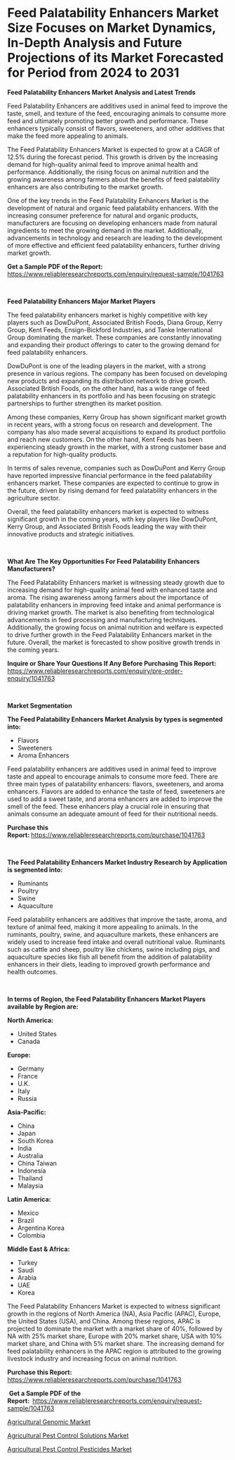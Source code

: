 <p><h1>Feed Palatability Enhancers Market Size Focuses on Market Dynamics, In-Depth Analysis and Future Projections of its Market Forecasted for Period from 2024 to 2031</h1></p><p><strong>Feed Palatability Enhancers Market Analysis and Latest Trends</strong></p>
<p><p>Feed Palatability Enhancers are additives used in animal feed to improve the taste, smell, and texture of the feed, encouraging animals to consume more feed and ultimately promoting better growth and performance. These enhancers typically consist of flavors, sweeteners, and other additives that make the feed more appealing to animals.</p><p>The Feed Palatability Enhancers Market is expected to grow at a CAGR of 12.5% during the forecast period. This growth is driven by the increasing demand for high-quality animal feed to improve animal health and performance. Additionally, the rising focus on animal nutrition and the growing awareness among farmers about the benefits of feed palatability enhancers are also contributing to the market growth.</p><p>One of the key trends in the Feed Palatability Enhancers Market is the development of natural and organic feed palatability enhancers. With the increasing consumer preference for natural and organic products, manufacturers are focusing on developing enhancers made from natural ingredients to meet the growing demand in the market. Additionally, advancements in technology and research are leading to the development of more effective and efficient feed palatability enhancers, further driving market growth.</p></p>
<p><strong>Get a Sample PDF of the Report:&nbsp;</strong> <a href="https://www.reliableresearchreports.com/enquiry/request-sample/1041763">https://www.reliableresearchreports.com/enquiry/request-sample/1041763</a></p>
<p>&nbsp;</p>
<p><strong>Feed Palatability Enhancers Major Market Players</strong></p>
<p><p>The feed palatability enhancers market is highly competitive with key players such as DowDuPont, Associated British Foods, Diana Group, Kerry Group, Kent Feeds, Ensign-Bickford Industries, and Tanke International Group dominating the market. These companies are constantly innovating and expanding their product offerings to cater to the growing demand for feed palatability enhancers.</p><p>DowDuPont is one of the leading players in the market, with a strong presence in various regions. The company has been focused on developing new products and expanding its distribution network to drive growth. Associated British Foods, on the other hand, has a wide range of feed palatability enhancers in its portfolio and has been focusing on strategic partnerships to further strengthen its market position.</p><p>Among these companies, Kerry Group has shown significant market growth in recent years, with a strong focus on research and development. The company has also made several acquisitions to expand its product portfolio and reach new customers. On the other hand, Kent Feeds has been experiencing steady growth in the market, with a strong customer base and a reputation for high-quality products.</p><p>In terms of sales revenue, companies such as DowDuPont and Kerry Group have reported impressive financial performance in the feed palatability enhancers market. These companies are expected to continue to grow in the future, driven by rising demand for feed palatability enhancers in the agriculture sector.</p><p>Overall, the feed palatability enhancers market is expected to witness significant growth in the coming years, with key players like DowDuPont, Kerry Group, and Associated British Foods leading the way with their innovative products and strategic initiatives.</p></p>
<p>&nbsp;</p>
<p><strong>What Are The Key Opportunities For Feed Palatability Enhancers Manufacturers?</strong></p>
<p><p>The Feed Palatability Enhancers market is witnessing steady growth due to increasing demand for high-quality animal feed with enhanced taste and aroma. The rising awareness among farmers about the importance of palatability enhancers in improving feed intake and animal performance is driving market growth. The market is also benefiting from technological advancements in feed processing and manufacturing techniques. Additionally, the growing focus on animal nutrition and welfare is expected to drive further growth in the Feed Palatability Enhancers market in the future. Overall, the market is forecasted to show positive growth trends in the coming years.</p></p>
<p><strong>Inquire or Share Your Questions If Any Before Purchasing This Report:</strong> <a href="https://www.reliableresearchreports.com/enquiry/pre-order-enquiry/1041763">https://www.reliableresearchreports.com/enquiry/pre-order-enquiry/1041763</a></p>
<p>&nbsp;</p>
<p><strong>Market Segmentation</strong></p>
<p><strong>The Feed Palatability Enhancers Market Analysis by types is segmented into:</strong></p>
<p><ul><li>Flavors</li><li>Sweeteners</li><li>Aroma Enhancers</li></ul></p>
<p><p>Feed palatability enhancers are additives used in animal feed to improve taste and appeal to encourage animals to consume more feed. There are three main types of palatability enhancers: flavors, sweeteners, and aroma enhancers. Flavors are added to enhance the taste of feed, sweeteners are used to add a sweet taste, and aroma enhancers are added to improve the smell of the feed. These enhancers play a crucial role in ensuring that animals consume an adequate amount of feed for their nutritional needs.</p></p>
<p><strong>Purchase this Report:&nbsp;</strong><a href="https://www.reliableresearchreports.com/purchase/1041763">https://www.reliableresearchreports.com/purchase/1041763</a></p>
<p>&nbsp;</p>
<p><strong>The Feed Palatability Enhancers Market Industry Research by Application is segmented into:</strong></p>
<p><ul><li>Ruminants</li><li>Poultry</li><li>Swine</li><li>Aquaculture</li></ul></p>
<p><p>Feed palatability enhancers are additives that improve the taste, aroma, and texture of animal feed, making it more appealing to animals. In the ruminants, poultry, swine, and aquaculture markets, these enhancers are widely used to increase feed intake and overall nutritional value. Ruminants such as cattle and sheep, poultry like chickens, swine including pigs, and aquaculture species like fish all benefit from the addition of palatability enhancers in their diets, leading to improved growth performance and health outcomes.</p></p>
<p>&nbsp;</p>
<p><strong>In terms of Region, the Feed Palatability Enhancers Market Players available by Region are:</strong></p>
<p>
    <p> <strong> North America: </strong>
        <ul>
            <li>United States</li>
            <li>Canada</li>
        </ul>
        </p> 
    <p> <strong> Europe: </strong>
        <ul>
            <li>Germany</li>
            <li>France</li>
            <li>U.K.</li>
            <li>Italy</li>
            <li>Russia</li>
        </ul>
        </p> 
    <p> <strong> Asia-Pacific: </strong>
        <ul>
            <li>China</li>
            <li>Japan</li>
            <li>South Korea</li>
            <li>India</li>
            <li>Australia</li>
            <li>China Taiwan</li>
            <li>Indonesia</li>
            <li>Thailand</li>
            <li>Malaysia</li>
        </ul>
        </p> 
    <p> <strong> Latin America: </strong>
        <ul>
            <li>Mexico</li>
            <li>Brazil</li>
            <li>Argentina Korea</li>
            <li>Colombia</li>
        </ul>
        </p> 
    <p> <strong> Middle East & Africa: </strong>
        <ul>
            <li>Turkey</li>
            <li>Saudi</li>
            <li>Arabia</li>
            <li>UAE</li>
            <li>Korea</li>
        </ul>
    </p>
    </p>
<p><p>The Feed Palatability Enhancers Market is expected to witness significant growth in the regions of North America (NA), Asia Pacific (APAC), Europe, the United States (USA), and China. Among these regions, APAC is projected to dominate the market with a market share of 40%, followed by NA with 25% market share, Europe with 20% market share, USA with 10% market share, and China with 5% market share. The increasing demand for feed palatability enhancers in the APAC region is attributed to the growing livestock industry and increasing focus on animal nutrition.</p></p>
<p><strong>Purchase this Report: </strong><a href="https://www.reliableresearchreports.com/purchase/1041763">https://www.reliableresearchreports.com/purchase/1041763</a></p>
<p>&nbsp;<strong>Get a Sample PDF of the Report:&nbsp;&nbsp;</strong><a href="https://www.reliableresearchreports.com/enquiry/request-sample/1041763">https://www.reliableresearchreports.com/enquiry/request-sample/1041763</a></p>
<p><strong></strong></p>
<p><p><a href="https://view.publitas.com/reportprime-1/agricultural-genomic-market-challenges-opportunities-and-growth-drivers-and-major-market-players-forecasted-for-period-from-2023-2030/">Agricultural Genomic Market</a></p><p><a href="https://view.publitas.com/reportprime-1/agricultural-pest-control-solutions-market-research-report-the-key-to-successful-business-strategy-forecasted-for-period-from-2023-2030/">Agricultural Pest Control Solutions Market</a></p><p><a href="https://view.publitas.com/reportprime-1/agricultural-pest-control-pesticides-market-size-and-growth-market-segmentation-regional-and-country-breakdowns-and-market-trends-for-period-from-2023-2030/">Agricultural Pest Control Pesticides Market</a></p></p>
